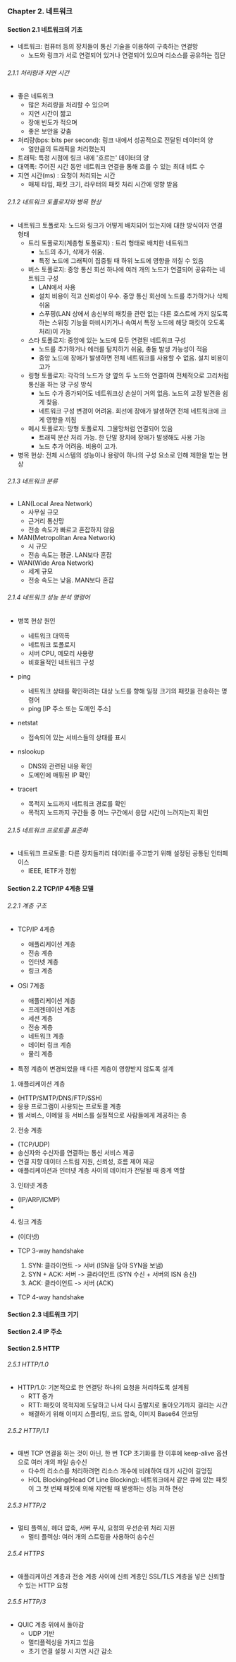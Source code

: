 ### Chapter 2. 네트워크
#### Section 2.1 네트워크의 기초 
- 네트워크: 컴퓨터 등의 장치들이 통신 기술을 이용하여 구축하는 연결망 
  - 노드와 링크가 서로 연결되어 있거나 연결되어 있으며 리소스를 공유하는 집단
###### 2.1.1 처리량과 지연 시간
- 좋은 네트워크
  - 많은 처리량을 처리할 수 있으며 
  - 지연 시간이 짧고 
  - 장애 빈도가 적으며 
  - 좋은 보안을 갖춤
- 처리량(bps: bits per second): 링크 내에서 성공적으로 전달된 데이터의 양
  - 얼만큼의 트래픽을 처리했는지
- 트래픽: 특정 시점에 링크 내에 '흐르는' 데이터의 양
- 대역폭: 주어진 시간 동안 네트워크 연결을 통해 흐를 수 있는 최대 비트 수
- 지연 시간(ms) : 요청이 처리되는 시간
  - 매체 타입, 패킷 크기, 라우터의 패킷 처리 시간에 영향 받음
###### 2.1.2 네트워크 토폴로지와 병목 현상
- 네트워크 토폴로지: 노드와 링크가 어떻게 배치되어 있는지에 대한 방식이자 연결 형태
  - 트리 토폴로지(계층형 토폴로지) : 트리 형태로 배치한 네트워크
    - 노드의 추가, 삭제가 쉬움. 
    - 특정 노드에 그래픽이 집중될 때 하위 노드에 영향을 끼칠 수 있음
  - 버스 토폴로지: 중앙 통신 회선 하나에 여러 개의 노드가 연결되어 공유하는 네트워크 구성
    - LAN에서 사용 
    - 설치 비용이 적고 신뢰성이 우수. 중앙 통신 회선에 노드를 추가하거나 삭제 쉬움
    - 스푸핑(LAN 상에서 송신부의 패킷을 관련 없는 다른 호스트에 가지 않도록 하는 스위칭 기능을 마비시키거나 속여서 특정 노드에 해당 패킷이 오도록 처리)이 가능
  - 스타 토폴로지: 중앙에 있는 노드에 모두 연결된 네트워크 구성
    - 노드를 추가하거나 에러를 탐지하기 쉬움, 충돌 발생 가능성이 적음
    - 중앙 노드에 장애가 발생하면 전체 네트워크를 사용할 수 없음. 설치 비용이 고가
  - 링형 토폴로지: 각각의 노드가 양 옆의 두 노드와 연결하여 전체적으로 고리처럼 통신을 하는 망 구성 방식
    - 노드 수가 증가되어도 네트워크상 손실이 거의 없음. 노드의 고장 발견을 쉽게 찾음.
    - 네트워크 구성 변경이 어려움. 회선에 장애가 발생하면 전체 네트워크에 크게 영향을 끼침
  - 메시 토폴로지: 망형 토폴로지. 그물망처럼 연결되어 있음 
    - 트래픽 분산 처리 가능. 한 단말 장치에 장애가 발생해도 사용 가능
    - 노드 추가 어려움. 비용이 고가.
- 병목 현상: 전체 시스템의 성능이나 용량이 하나의 구성 요소로 인해 제한을 받는 현상 

###### 2.1.3 네트워크 분류
- LAN(Local Area Network)
  - 사무실 규모
  - 근거리 통신망
  - 전송 속도가 빠르고 혼잡하지 않음
- MAN(Metropolitan Area Network)
  - 시 규모
  - 전송 속도는 평균. LAN보다 혼잡
- WAN(Wide Area Network)
  - 세계 규모 
  - 전송 속도는 낮음. MAN보다 혼잡

###### 2.1.4 네트워크 성능 분석 명령어
- 병목 현상 원인
  - 네트워크 대역폭
  - 네트워크 토폴로지
  - 서버 CPU, 메모리 사용량
  - 비효율적인 네트워크 구성 

- ping 
  - 네트워크 상태를 확인하려는 대상 노드를 향해 일정 크기의 패킷을 전송하는 명령어 
  - ping [IP 주소 또는 도메인 주소]
- netstat
  - 접속되어 있는 서비스들의 상태를 표시 
- nslookup
  - DNS와 관련된 내용 확인
  - 도메인에 매핑된 IP 확인
- tracert
  - 목적지 노드까지 네트워크 경로를 확인
  - 목적지 노드까지 구간들 중 어느 구간에서 응답 시간이 느려지는지 확인

###### 2.1.5 네트워크 프로토콜 표준화
- 네트워크 프로토콜: 다른 장치들끼리 데이터를 주고받기 위해 설정된 공통된 인터페이스
  - IEEE, IETF가 정함
  
#### Section 2.2 TCP/IP 4계층 모델

###### 2.2.1 계층 구조 
- TCP/IP 4계층
  - 애플리케이션 계층 
  - 전송 계층 
  - 인터넷 계층 
  - 링크 계층 
- OSI 7계층
  - 애플리케이션 계층
  - 프레젠테이션 계층
  - 세션 계층
  - 전송 계층
  - 네트워크 계층
  - 데이터 링크 계층
  - 물리 계층

- 특정 계층이 변경되었을 때 다른 계층이 영향받지 않도록 설계 

1. 애플리케이션 계층
  - (HTTP/SMTP/DNS/FTP/SSH)
  - 응용 프로그램이 사용되는 프로토콜 계층 
  - 웹 서비스, 이메일 등 서비스를 실질적으로 사람들에게 제공하는 층
2. 전송 계층
  - (TCP/UDP)
  - 송신자와 수신자를 연결하는 통신 서비스 제공 
  - 연결 지향 데이터 스트림 지원, 신뢰성, 흐름 제어 제공
  - 애플리케이션과 인터넷 계층 사이의 데이터가 전달될 때 중계 역할
3. 인터넷 계층
  - (IP/ARP/ICMP)
  - 
4. 링크 계층
  - (이더넷)


- TCP 3-way handshake
  1. SYN: 클라이언트 -> 서버 (ISN을 담아 SYN을 보냄)
  2. SYN + ACK: 서버 -> 클라이언트 (SYN 수신 + 서버의 ISN 송신) 
  3. ACK: 클라이언트 -> 서버 (ACK)
- TCP 4-way handshake

#### Section 2.3 네트워크 기기

#### Section 2.4 IP 주소

#### Section 2.5 HTTP
###### 2.5.1 HTTP/1.0
- HTTP/1.0: 기본적으로 한 연결당 하나의 요청을 처리하도록 설계됨
  - RTT 증가 
  - RTT: 패킷이 목적지에 도달하고 나서 다시 출발지로 돌아오기까지 걸리는 시간
  - 해결하기 위해 이미지 스플리팅, 코드 압축, 이미지 Base64 인코딩 

###### 2.5.2 HTTP/1.1
- 매번 TCP 연결을 하는 것이 아닌, 한 번 TCP 초기화를 한 이후에 keep-alive 옵션으로 여러 개의 파일 송수신
  - 다수의 리소스를 처리하려면 리소스 개수에 비례하여 대기 시간이 길엉짐
  - HOL Blocking(Head Of Line Blocking): 네트워크에서 같은 큐에 있는 패킷이 그 첫 번째 패킷에 의해 지연될 때 발생하는 성능 저하 현상

###### 2.5.3 HTTP/2
- 멀티 플렉싱, 헤더 압축, 서버 푸시, 요청의 우선순위 처리 지원
  - 멀티 플렉싱: 여러 개의 스트림을 사용하여 송수신
  
###### 2.5.4 HTTPS
- 애플리케이션 계층과 전송 계층 사이에 신뢰 계층인 SSL/TLS 계층을 넣은 신뢰할 수 있는 HTTP 요청

###### 2.5.5 HTTP/3
- QUIC 계층 위에서 돌아감
  - UDP 기반 
  - 멀티플렉싱을 가지고 있음
  - 초기 연결 설정 시 지연 시간 감소 